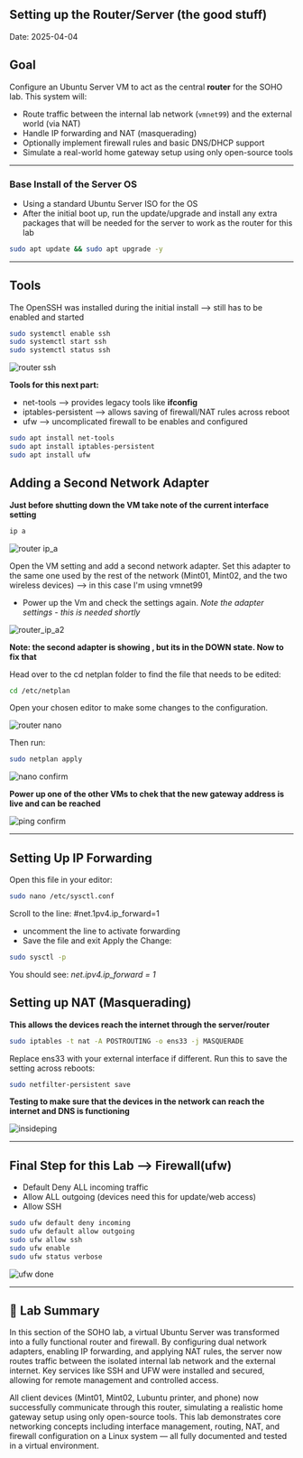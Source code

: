 ## Setting up the Router/Server (the good stuff)

Date: 2025-04-04

## Goal

Configure an Ubuntu Server VM to act as the central **router** for the SOHO lab. This system will:
- Route traffic between the internal lab network (`vmnet99`) and the external world (via NAT)
- Handle IP forwarding and NAT (masquerading)
- Optionally implement firewall rules and basic DNS/DHCP support
- Simulate a real-world home gateway setup using only open-source tools

---

### Base Install of the Server OS

- Using a standard Ubuntu Server ISO for the OS
- After the initial boot up, run the update/upgrade and install any extra packages that will be needed for the server to work as the router for this lab

```bash
sudo apt update && sudo apt upgrade -y 
```
---
## Tools

The OpenSSH was installed during the initial install --> still has to be enabled and started

```bash
sudo systemctl enable ssh
sudo systemctl start ssh
sudo systemctl status ssh
```
![router ssh](screenshots/routerssh.png)

**Tools for this next part:**
- net-tools --> provides legacy tools like **ifconfig** 
- iptables-persistent --> allows saving of firewall/NAT rules across reboot
- ufw --> uncomplicated firewall to be enables and configured 

```bash
sudo apt install net-tools
sudo apt install iptables-persistent
sudo apt install ufw
```

## Adding a Second Network Adapter

**Just before shutting down the VM take note of the current interface setting**
```bash
ip a
```
![router ip_a](screenshots/router_ip_a.png)

Open the VM setting and add a second network adapter. Set this adapter to the same one used by the rest of the network (Mint01, Mint02, and the two wireless devices) --> in this case I'm using vmnet99
- Power up the Vm and check the settings again. *Note the adapter settings - this is needed shortly*

![router_ip_a2](screenshots/router_ip_a2.png)

**Note: the second adapter is showing , but its in the DOWN state. Now to fix that**

Head over to the cd netplan folder to find the file that needs to be edited:
```bash
cd /etc/netplan
```
Open your chosen editor to make some changes to the configuration.

![router nano](screenshots/router_nano.png)

Then run:
```bash
sudo netplan apply
```
![nano confirm](screenshots/nano_confirm.png)

**Power up one of the other VMs to chek that the new gateway address is live and can be reached**

![ping confirm](screenshots/ping_confirm.png)

---

## Setting Up IP Forwarding

Open this file in your editor:
```bash
sudo nano /etc/sysctl.conf
```
Scroll to the line:
#net.1pv4.ip_forward=1
- uncomment the line to activate forwarding
- Save the file and exit
Apply the Change:
```bash
sudo sysctl -p 
```
You should see:
_net.ipv4.ip_forward = 1_

## Setting up NAT (Masquerading)
**This allows the devices reach the internet through the server/router**

```bash
sudo iptables -t nat -A POSTROUTING -o ens33 -j MASQUERADE
```
Replace ens33 with your external interface if different. 
Run this to save the setting across reboots:
```bash
sudo netfilter-persistent save
```
**Testing to make sure that the devices in the network can reach the internet and DNS is functioning**

![insideping](screenshots/insideping.png)

---

## Final Step for this Lab --> Firewall(ufw)

- Default Deny ALL incoming traffic
- Allow ALL outgoing (devices need this for update/web access)
- Allow SSH


```bash
sudo ufw default deny incoming
sudo ufw default allow outgoing
sudo ufw allow ssh
sudo ufw enable
sudo ufw status verbose
```

![ufw done](screenshots/ufw.png)

---

## 🧾 Lab Summary

In this section of the SOHO lab, a virtual Ubuntu Server was transformed into a fully functional router and firewall. By configuring dual network adapters, enabling IP forwarding, and applying NAT rules, the server now routes traffic between the isolated internal lab network and the external internet. Key services like SSH and UFW were installed and secured, allowing for remote management and controlled access.

All client devices (Mint01, Mint02, Lubuntu printer, and phone) now successfully communicate through this router, simulating a realistic home gateway setup using only open-source tools. This lab demonstrates core networking concepts including interface management, routing, NAT, and firewall configuration on a Linux system — all fully documented and tested in a virtual environment.
